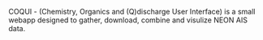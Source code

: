 COQUI - (Chemistry, Organics and (Q)discharge User Interface) is a small webapp designed to gather, download, combine and visulize NEON AIS data. 